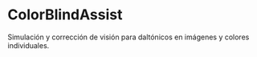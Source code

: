 # ColorBlindAssist
Simulación y corrección de visión para daltónicos en imágenes y colores individuales.

